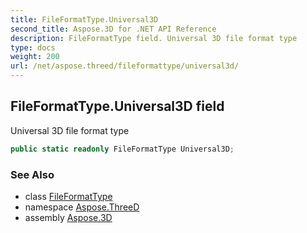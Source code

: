 ```yaml
---
title: FileFormatType.Universal3D
second_title: Aspose.3D for .NET API Reference
description: FileFormatType field. Universal 3D file format type
type: docs
weight: 200
url: /net/aspose.threed/fileformattype/universal3d/
---
```

## FileFormatType.Universal3D field

Universal 3D file format type

```csharp
public static readonly FileFormatType Universal3D;
```

### See Also

* class [FileFormatType](../)
* namespace [Aspose.ThreeD](../../../aspose.threed/)
* assembly [Aspose.3D](../../../)


